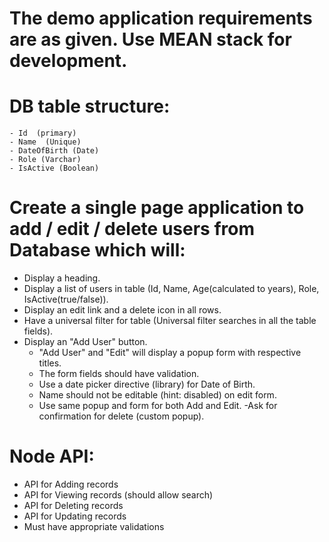 # The demo application requirements are as given. Use MEAN stack for development.

# DB table structure:
    - Id  (primary)
    - Name  (Unique)
    - DateOfBirth (Date)
    - Role (Varchar)
    - IsActive (Boolean)

# Create a single page application to add / edit / delete users from Database which will:
  - Display a heading.
  - Display a list of users in table (Id, Name, Age(calculated to years), Role, IsActive(true/false)).
  - Display an edit link and a delete icon in all rows.
  - Have a universal filter for table (Universal filter searches in all the table fields).
  - Display an "Add User" button.
    - "Add User" and "Edit" will display a popup form with respective titles.
    - The form fields should have validation.
    - Use a date picker directive (library) for Date of Birth.
    - Name should not be editable (hint: disabled) on edit form.
    - Use same popup and form for both Add and Edit.
     -Ask for confirmation for delete (custom popup).

# Node API:
  - API for Adding records
  - API for Viewing records (should allow search)
  - API for Deleting records
  - API for Updating records
  - Must have appropriate validations
